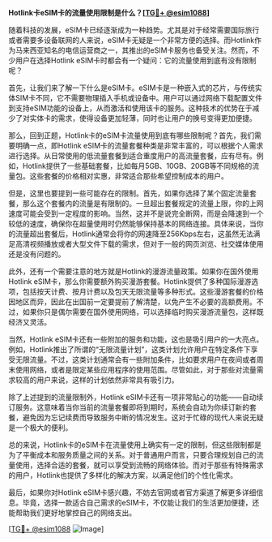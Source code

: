 **Hotlink卡eSIM卡的流量使用限制是什么？[[TG💪+ @esim1088](https://t.me/s/esim1088)]**

随着科技的发展，eSIM卡已经逐渐成为一种趋势。尤其是对于经常需要国际旅行或者需要多设备联网的人来说，eSIM卡无疑是一个非常方便的选择。而Hotlink作为马来西亚知名的电信运营商之一，其推出的eSIM卡服务也备受关注。然而，不少用户在选择Hotlink eSIM卡时都会有一个疑问：它的流量使用到底有没有限制呢？

首先，让我们来了解一下什么是eSIM卡。eSIM卡是一种嵌入式的芯片，与传统实体SIM卡不同，它不需要物理插入手机或设备中。用户可以通过网络下载配置文件到支持eSIM功能的设备上，从而激活和使用该卡的服务。这种技术的优势在于减少了对实体卡的需求，使得设备更加轻薄，同时也让用户的换号变得更加便捷。

那么，回到正题，Hotlink卡的eSIM卡流量使用到底有哪些限制呢？首先，我们需要明确一点，即Hotlink eSIM卡的流量套餐种类是非常丰富的，可以根据个人需求进行选择。从日常使用的低流量套餐到适合重度用户的高流量套餐，应有尽有。例如，Hotlink提供了一些基础套餐，比如每月5GB、10GB、20GB等不同规格的流量包。这些套餐的价格相对实惠，非常适合那些希望控制成本的用户。

但是，这里也要提到一些可能存在的限制。首先，如果你选择了某个固定流量套餐，那么这个套餐内的流量是有限制的。一旦超出套餐规定的流量上限，你的上网速度可能会受到一定程度的影响。当然，这并不是说完全断网，而是会降速到一个较低的速度，确保你在超量使用时仍然能够保持基本的网络连接。具体来说，当你的流量超出套餐后，Hotlink通常会将你的网速降至256Kbps左右，这虽然无法满足高清视频播放或者大型文件下载的需求，但对于一般的网页浏览、社交媒体使用还是没有问题的。

此外，还有一个需要注意的地方就是Hotlink的漫游流量政策。如果你在国外使用Hotlink eSIM卡，那么你需要额外购买漫游套餐。Hotlink提供了多种国际漫游选项，包括按天计费、按月计费以及包天无限流量等多种形式。这些漫游套餐的价格因地区而异，因此在出国前一定要提前了解清楚，以免产生不必要的高额费用。不过，如果你只是偶尔需要在国外使用网络，可以选择临时购买漫游流量包，这样既经济又灵活。

当然，Hotlink eSIM卡还有一些附加的服务和功能，这也是吸引用户的一大亮点。例如，Hotlink推出了所谓的“无限流量计划”，这类计划允许用户在特定条件下享受无限流量。不过，这类计划通常会有一些附加条件，比如要求用户在夜间或者周末使用网络，或者是限定某些应用程序的使用范围。尽管如此，对于那些对流量需求较高的用户来说，这样的计划依然非常具有吸引力。

除了上述提到的流量限制外，Hotlink eSIM卡还有一项非常贴心的功能——自动续订服务。这意味着当你当前的流量套餐即将到期时，系统会自动为你续订新的套餐，避免因为忘记续费而导致服务中断的情况发生。这对于忙碌的现代人来说无疑是一个极大的便利。

总的来说，Hotlink卡的eSIM卡在流量使用上确实有一定的限制，但这些限制都是为了平衡成本和服务质量之间的关系。对于普通用户而言，只要合理规划自己的流量使用，选择合适的套餐，就可以享受到流畅的网络体验。而对于那些有特殊需求的用户，Hotlink也提供了多样化的解决方案，以满足他们的个性化需求。

最后，如果你对Hotlink eSIM卡感兴趣，不妨去官网或者官方渠道了解更多详细信息。毕竟，选择一款适合自己需求的eSIM卡，不仅能让我们的生活更加便捷，还能帮助我们更好地掌控自己的网络支出。

[[TG💪+ @esim1088](https://t.me/s/esim1088) ![Image](https://i.postimg.cc/4NQfJmqS/Snipaste-2025-05-13-00-14-12.png)]